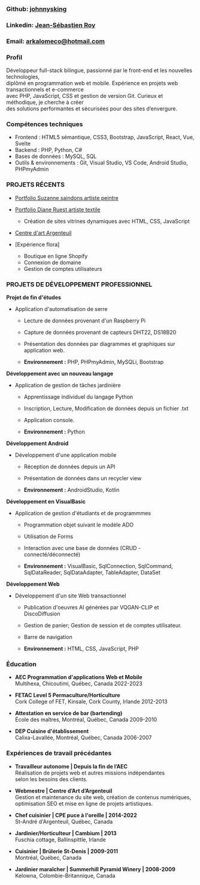 <!-- ## Développeur web, artiste, Chef, Permaculteur -->
  
### Github: [johnnysking](https://github.com/johnnysking)
### Linkedin: [Jean-Sébastien Roy](https://linkedin.com/in/jean-sébastien-roy)
### Email: [arkalomeco@hotmail.com](mailto:arkalomeco@hotmail.com)
<!-- ### Portfolio: 
### English Version: 
*      To be released -->

### Profil  
Développeur full-stack bilingue, passionné par le front-end et les nouvelles technologies,  
diplômé en programmation web et mobile. Expérience en projets web transactionnels et e-commerce  
avec PHP, JavaScript, CSS et gestion de version Git. Curieux et méthodique, je cherche à créer  
des solutions performantes et sécurisées pour des sites d’envergure.  


### Compétences techniques

- Frontend : HTML5 sémantique, CSS3, Bootstrap, JavaScript, React, Vue, Svelte 
- Backend : PHP, Python, C# 
- Bases de données : MySQL, SQL
- Outils & environnements : Git, Visual Studio, VS Code, Android Studio, PHPmyAdmin


### PROJETS RÉCENTS

*  [Portfolio Suzanne saindons artiste peintre](https://saindons.art/)
*  [Portfolio Diane Ruest artiste textile](https://dianeruest.ca/)
    - Création de sites vitrines dynamiques avec HTML, CSS, JavaScript

*  [Centre d'art Argenteuil](https://cdada.ca/)
*  [Expérience flora]<!--(https://experienceflora.ca/)-->

    - Boutique en ligne Shopify
    - Connexion de domaine
    - Gestion de comptes utilisateurs
    
    
### PROJETS DE DÉVELOPPEMENT PROFESSIONNEL
    
  <b>Projet de fin d'études</b>

*  Application d'automatisation de serre

    - Lecture de données provenant d'un Raspberry Pi
    - Capture de données provenant de capteurs DHT22, DS18B20
    - Présentation des données par diagrammes et graphiques
      sur application web.

    - <b>Environnement :</b> PHP, PHPmyAdmin, MySQLi, Bootstrap
  
  <b>Développement avec un nouveau langage</b>

*  Application de gestion de tâches jardinière

    - Apprentissage individuel du langage Python
    - Inscription, Lecture, Modification de données depuis un fichier .txt
    - Application console.

    - <b>Environnement :</b> Python
  
  <b>Développement Android</b>

*  Développement d'une application mobile

    - Réception de données depuis un API
    - Présentation de données dans un recycler view
    
    - <b>Environnement :</b> AndroidStudio, Kotlin

  <b>Développement en VisualBasic</b>

*  Application de gestion d'étudiants et de programmmes

    - Programmation objet suivant le modèle ADO
    - Utilisation de Forms
    - Interaction avec une base de données (CRUD - connecté/déconnecté)

    - <b>Environnement :</b> VisualBasic, SqlConnection, SqlCommand, SqlDataReader,
SqlDataAdapter, TableAdapter, DataSet

  <b>Développement Web</b>

*  Développement d'un site Web transactionnel

    - Publication d'oeuvres AI générées par VQGAN-CLIP et DiscoDiffusion
    - Gestion de panier; Gestion de session et de comptes utilisateur.
    - Barre de navigation

    - <b>Environnement :</b> HTML, CSS, JavaScript, PHP
  
### Éducation
- <b>AEC Programmation d'applications Web et Mobile</b>  
     Multihexa, Chicoutimi, Québec, Canada
     2022-2023 

- <b>FETAC Level 5 Permaculture/Horticulture</b>  
     Cork College of FET, Kinsale, Cork County, Irlande
     2012-2013 

- <b>Attestation en service de bar (bartending)</b>  
     École des maîtres, Montréal, Québec, Canada
     2009-2010

- <b>DEP Cuisine d'établissement</b>  
     Calixa-Lavallée, Montréal, Québec, Canada
     2006-2007 
   
  
### Expériences de travail précédantes

- <b>Travailleur autonome | Depuis la fin de l’AEC</b>  
     Réalisation de projets web et autres missions indépendantes  
     selon les besoins des clients.

- <b>Webmestre | Centre d’Art d’Argenteuil</b>  
     Gestion et maintenance du site web, création de contenus numériques,  
     optimisation SEO et mise en ligne de projets artistiques.

- <b>Chef cuisinier | CPE puce à l'oreille | 2014-2022</b>  
     St-André d'Argenteuil, Québec, Canada

- <b>Jardinier/Horticulteur | Cambium | 2013</b>  
     Fuschia cottage, Ballinspittle, Irlande

- <b>Cuisinier | Brûlerie St-Denis | 2009-2011</b>  
     Montréal, Québec, Canada

- <b>Jardinier maraîcher | Summerhill Pyramid Winery | 2008-2009</b>  
     Kelowna, Colombie-Britannique, Canada

